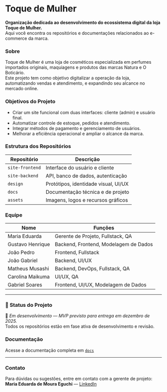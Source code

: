 # Toque de Mulher 

**Organização dedicada ao desenvolvimento do ecossistema digital da loja Toque de Mulher.**  
Aqui você encontra os repositórios e documentações relacionados ao e-commerce da marca.

### Sobre

Toque de Mulher é uma loja de cosméticos especializada em perfumes importados originais, maquiagens e produtos das marcas Natura e O Boticário.  
Este projeto tem como objetivo digitalizar a operação da loja, automatizando vendas e atendimento, e expandindo seu alcance no mercado online.

### Objetivos do Projeto

- Criar um site funcional com duas interfaces: cliente (admin) e usuário final.
- Automatizar controle de estoque, pedidos e atendimento.
- Integrar métodos de pagamento e gerenciamento de usuários.
- Melhorar a eficiência operacional e ampliar o alcance da marca.

### Estrutura dos Repositórios

| Repositório             | Descrição                                    |
|-------------------------|----------------------------------------------|
| `site-frontend`         | Interface do usuário e cliente               |
| `site-backend`          | API, banco de dados, autenticação            |
| `design`                | Protótipos, identidade visual, UI/UX         |
| `docs`                  | Documentação técnica e de projeto            |
| `assets`                | Imagens, logos e recursos gráficos           |

### Equipe

| Nome                        | Funções                                  |
|-----------------------------|-------------------------------------------|
| Maria Eduarda               | Gerente de Projeto, Fullstack, QA         |
| Gustavo Henrique            | Backend, Frontend, Modelagem de Dados     |
| João Pedro                  | Frontend, Fullstack                       |
| João Gabriel                | Backend, UI/UX                            |
| Matheus Musashi             | Backend, DevOps, Fullstack, QA            |
| Carolina Maikuma            | UI/UX, QA                                 |
| Gabriel Soares              | Frontend, UI/UX, Modelagem de Dados       |

---

### 📌 Status do Projeto

🚧 *Em desenvolvimento — MVP previsto para entrega em dezembro de 2025.*  
    Todos os repositórios estão em fase ativa de desenvolvimento e revisão.


### Documentação

Acesse a documentação completa em [`docs`](https://docs.google.com/document/d/1z5q9DrDMNDiX6jN4TAneIHm9j3ENk4r6LJFaLApvh0U/edit?usp=drivesdk)

---

### Contato

Para dúvidas ou sugestões, entre em contato com a gerente de projeto:  
**Maria Eduarda de Moura Eguchi** — [LinkedIn](https://www.linkedin.com/marichoii) 

